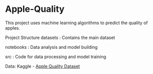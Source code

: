 # Apple-Quality

This project uses machine learning algorithms to predict the quality of apples.

Project Structure
datasets : Contains the main dataset

notebooks : Data analysis and model building

src : Code for data processing and model training

Data: Kaggle - [Apple Quality Dataset](https://www.kaggle.com/datasets/amisha0528/apple-quality/data)
